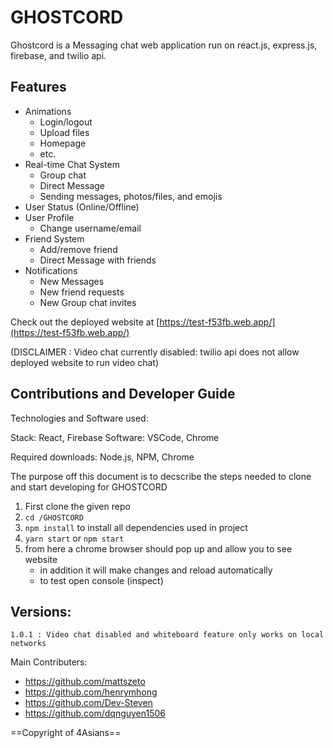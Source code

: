 # GHOSTCORD

Ghostcord is a Messaging chat web application run on react.js, express.js, firebase, and twilio api. 

## Features

* Animations
    * Login/logout
    * Upload files
    * Homepage
    * etc.
* Real-time Chat System
    * Group chat
    * Direct Message
    * Sending messages, photos/files, and emojis
* User Status (Online/Offline)
* User Profile
    * Change username/email
* Friend System 
    * Add/remove friend 
    * Direct Message with friends
* Notifications
    * New Messages
    * New friend requests
    * New Group chat invites

Check out the deployed website at [https://test-f53fb.web.app/](https://test-f53fb.web.app/)

(DISCLAIMER : Video chat currently disabled: twilio api does not allow deployed website to run video chat)

## Contributions and Developer Guide

Technologies and Software used:

Stack: React, Firebase
Software: VSCode, Chrome

Required downloads: Node.js, NPM, Chrome

The purpose off this document is to decscribe the steps needed to clone
and start developing for GHOSTCORD

1. First clone the given repo 
2. `cd /GHOSTCORD`
3. `npm install` to install all dependencies used in project
5. `yarn start` or `npm start`
6. from here a chrome browser should pop up and allow you to see website
    - in addition it will make changes and reload automatically
    - to test open console (inspect)


## Versions:

    1.0.1 : Video chat disabled and whiteboard feature only works on local networks
    
    
Main Contributers:
- https://github.com/mattszeto
- https://github.com/henrymhong
- https://github.com/Dev-Steven
- https://github.com/dqnguyen1506

==Copyright of 4Asians==
